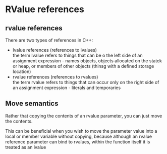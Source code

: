 # RValue references

rvalue references
-----------------

There are two types of references in C++:
- lvalue references (references to lvalues)  
  the term lvalue refers to things that can be o the left side of an
  assignment expression - names objects, objects allocated on the
  statck or heap, or members of other objects (thinsg with a defined
  storage location)
- rvalue references (references to rvalues)  
  the term rvalue refers to things that can occur only on the right
  side of an assignment expression - literals and temporaries


Move semantics
--------------

Rather that copying the contents of an rvalue parameter, you can just
move the contents.

This can be beneficial when you wish to move the parameter value into 
a local or member variable without copying, because although an rvalue
reference parameter can bind to rvalues, within the function itself
it is treated as an lvalue
